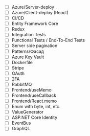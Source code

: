 - [ ] Azure/Server-deploy
- [ ] Azure/Client-deploy (React)
- [ ] CI/CD
- [ ] Entity Framework Core
- [ ] Redux
- [ ] Integration Tests
- [ ] Functional Tests / End-To-End Tests
- [ ] Server side pagination
- [ ] Patterns/Фасад
- [ ] Azure Key Vault
- [ ] Dockerfile
- [ ] Stripe
- [ ] OAuth
- [ ] 2FA
- [ ] RabbitMQ
- [ ] Frontend/useMemo
- [ ] Frontend/useCallback
- [ ] Frontend/React.memo
- [ ] Enum with byte, int, etc.
- [ ] ValueGenerator
- [ ] ASP.NET Core Identity
- [ ] EventBus
- [ ] GraphQL
